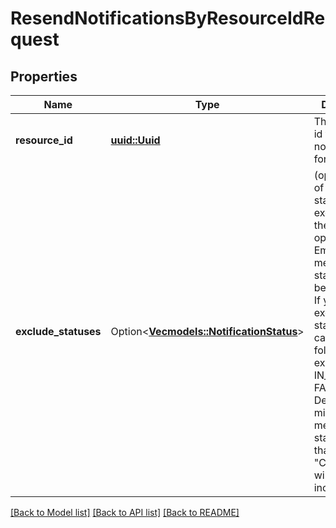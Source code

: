 # ResendNotificationsByResourceIdRequest

## Properties

Name | Type | Description | Notes
------------ | ------------- | ------------- | -------------
**resource_id** | [**uuid::Uuid**](uuid::Uuid.md) | The resource id to resend notifications for | 
**exclude_statuses** | Option<[**Vec<models::NotificationStatus>**](NotificationStatus.md)> | (optional) List of notification statuses to exclude from the resend operation     - Empty array means all statuses will be included     - If you want to exclude some statuses, you can use the following example: [ IN_PROGRESS, FAILED ]     - Default if missing, means all statuses other than \"COMPLETED\" will be included  | [optional]

[[Back to Model list]](../README.md#documentation-for-models) [[Back to API list]](../README.md#documentation-for-api-endpoints) [[Back to README]](../README.md)


